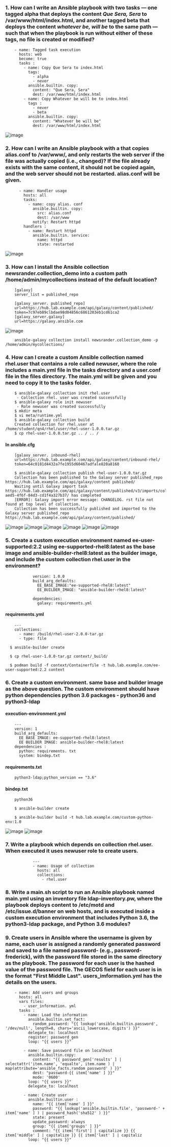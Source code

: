 ### 1. How can I write an Ansible playbook with two tasks — one tagged __alpha__ that deploys the content _Que Sera, Sera_ to /var/www/html/index.html, and another tagged __beta__ that deploys the content _whatever be, will be_ to the same path — such that when the playbook is run without either of these tags, no file is created or modified?

        - name: Tagged task execution
          hosts: web
          become: true
          tasks :
            - name: Copy Que Sera to index.html
              tags:
                - alpha
                - never
              ansible.builtin. copy:
                content: "Que Sera, Sera"
                dest: /var/www/html/index.html
            - name: Copy Whatever be will be to index.html
              tags :
                - never
                - beta
              ansible.builtin. copy:
                content: "Whatever be will be"
                dest: /var/www/html/index.html

![image](https://github.com/user-attachments/assets/2dc36f2e-3376-4bdb-8f19-eb82dd7e51d7)


### 2. How can I write an Ansible playbook with a that copies __alias.conf__ to /var/www/, and only restarts the web server if the file was actually copied (i.e., changed)? If the file already exists with the same content, it should not be copied again, and the web server should not be restarted. __alias.conf__ will be given.

          - name: Handler usage
            hosts: all
            tasks:
              - name: copy alias. conf
                ansible.builtin. copy:
                  src: alias.conf
                  dest: /var/www
                notify: Restart httpd
            handlers :
              - name: Restart httpd
                ansible.builtin. service:
                  name: httpd
                  state: restarted
                    
![image](https://github.com/user-attachments/assets/a9ff71f9-6be7-475e-adab-da9c3cdad269)


### 3. How can I install the Ansible collection newsrander.collection_demo into a custom path /home/admin/mycollections instead of the default location?

        [galaxy]
        server_list = published_repo

        [galaxy_server. published_repo]
        url=https://hub.lab.example.com/api/galaxy/content/published/
        token=7c97eb89clbdae98d04856c6861203eb1cd61ca2
        [galaxy_server.galaxy]
        url=https://galaxy.ansible.com

![image](https://github.com/user-attachments/assets/32904818-0824-42c9-bda1-e980d91fd6cd)


        ansible-galaxy collection install newsrander.collection_demo -p /home/admin/mycollections/


### 4. How can I create a custom Ansible collection named rhel.user that contains a role called newuser, where the role includes a main.yml file in the tasks directory and a user.conf file in the files directory. The main.yml will be given and you need to copy it to the tasks folder.

        $ ansible-galaxy collection init rhel.user
         - Collection rhel. user was created successfully
        $ ansible-galaxy role init newuser
         - Role newuser was created successfully
        $ mkdir meta
        $ vi meta/runtime.yml
        $ ansible-galaxy collection build
        Created collection for rhel.user at /home/student/qn4/rhel/user/rhel-user-1.0.0.tar.gz
        $ cp rhel-user-1.0.0.tar.gz .. / .. /
        
#### In ansible.cfg

        [galaxy_server. inbound-rhel]
        url=https://hub.lab.example.com/api/galaxy/content/inbound-rhel/
        token=64c0181d4432a7fe1955d60467adfale820a8160

        $ ansible-galaxy collection publish rhel-user-1.0.0.tar.gz
        Collection has been published to the Galaxy server published_repo https://hub.lab.example.com/api/galaxy/content published/
        Waiting until Galaxy import task https://hub.lab.example.com/api/galaxy/content/published/v3/imports/collections/f62c710b-aed5-4f6f-84d3-cd1f4a327b37/ has completed
        [ERROR]: Galaxy import error message: CHANGELOG. rst file not found at top level of collection.
        Collection has been successfully published and imported to the Galaxy server published_repo https://hub.lab.example.com/api/galaxy/content/published/

![image](https://github.com/user-attachments/assets/62dc0423-af3b-4311-a2e6-9a4da34dad90)
![image](https://github.com/user-attachments/assets/f1f47890-151e-4bc3-ae5e-3da4c01d7faf)
![image](https://github.com/user-attachments/assets/217de804-4fab-474a-8721-25a43d9bf684)
![image](https://github.com/user-attachments/assets/3ac4fdef-5a3c-4aa8-b3af-fb77b4f5de77)
![image](https://github.com/user-attachments/assets/16d240f8-34f4-4da1-b975-cef69fe43f81)
![image](https://github.com/user-attachments/assets/78ed5ee1-eb0b-4c4c-8c5f-06bf011b8c60)



### 5. Create a custom execution environment named ee-user-supported:2.2 using ee-supported-rhel8:latest as the base image and ansible-builder-rhel8:latest as the builder image, and include the custom collection rhel.user in the environment?

                version: 1.0.0
                build_arg_defaults:
                  EE_BASE_IMAGE:"ee-supported-rhel8:latest"
                  EE_BUILDER_IMAGE: "ansible-builder-rhel8:latest"
  
                dependencies:
                  galaxy: requirements.yml
  
 
#### requirements.yml
        ---
        collections:
          - name: /build/rhel-user-2.0.0-tar.gz
          - type: file

      $ ansible-builder create

      $ cp rhel-user-1.0.0-tar.gz context/_build/ 

      $ podman build -f context/Containerfile -t hub.lab.example.com/ee-user-supported:2.2 context
          


### 6. Create a custom environment. same base and builder image as the above question. The custom environment should have python dependencies python 3.6 packages - python36 and python3-ldap

#### execution-environment.yml

        ---
        version: 1
        build_arg_defaults:
          EE BASE IMAGE: ee-supported-rhel8:latest
          EE BUILDER IMAGE: ansible-builder-rhel8:latest
        dependencies :
          python: requirements. txt
          system: bindep.txt

#### requirements.txt

        python3-ldap;python_version == "3.6"

#### bindep.txt
        
        python36     

        $ ansible-builder create

        $ ansible-builder build -t hub.lab.example.com/custom-python-env:1.0
        
          
![image](https://github.com/user-attachments/assets/4f4b2bf7-f551-4863-8278-f81cc93f9ed4)
![image](https://github.com/user-attachments/assets/ec0237aa-c29e-4e45-8796-13f38b2f27db)


### 7. Write a playbook which depends on collection __rhel.user__. When executed it uses __newuser__ role to create users.

                ---
                - name: Usage of collection
                  hosts: all
                  collections:
                    - rhel.user

### 8. Write a main.sh script to run an Ansible playbook named main.yml using an inventory file ldap-inventory.pw, where the playbook deploys content to /etc/motd and /etc/issue.d/banner on web hosts, and is executed inside a custom execution environment that includes Python 3.6, the python3-ldap package, and Python 3.6 modules?

### 9. Create users in Ansible where the username is given by name, each user is assigned a randomly generated password and saved to a file named password-<username> (e.g., password-frederick), with the password file stored in the same directory as the playbook. The password for each user is the hashed value of the password file. The GECOS field for each user is in the format "First Middle Last". users_imformation.yml has the details on the users.

        - name: Add users and groups
          hosts: all
          vars files:
            - user_information. yml
          tasks :
            - name: Load the information
              ansible.builtin.set_fact:
                random_password: "{{ lookup('ansible.builtin.password', '/dev/null', length=8, chars='ascii_lowercase, digits') }}"
              delegate_to: localhost
              register: password_gen
              loop: "{{ users }}"

            - name: Save password file on localhost
              ansible.builtin.copy:
                content: "{{ password_gen['results' ] | selectattr('item.name', 'equalto', item.name ) | map(attribute='ansible_facts.random password' ) }}"
                dest: "password-{{ item['name' ] }}"
                mode: '0600'
              loop: "{{ users }}"
              delegate_to: localhost

            - name: Create user
              ansible.builtin.user :
                name: "{{ item['name' ] }}"
                password: "{{ lookup('ansible.builtin.file', 'password-' + item['name' ] ) | password_hash('sha512' ) }}"
                state: present
                update_password: always
                group: "{{ item['groups' ] }}"
                comment: "{{ item['first'] | capitalize }} {{ item['middle' ] | capitalize }} {{ item['last' ] | capitaliz
              loop: "{{ users }}"

